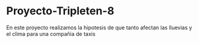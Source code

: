 # Proyecto-Tripleten-8
En este proyecto realizamos la hipotesis de que tanto afectan las lluevias y el clima para una compañia de taxis
